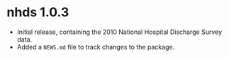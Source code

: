 # nhds 1.0.3

* Initial release, containing the 2010 National Hospital Discharge Survey data.
* Added a `NEWS.md` file to track changes to the package.
